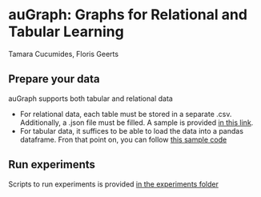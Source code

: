 # auGraph: Graphs for Relational and Tabular Learning
Tamara Cucumides, Floris Geerts

## Prepare your data
auGraph supports both tabular and relational data
* For relational data, each table must be stored in a separate .csv. Additionally, a .json file must be filled. A sample is provided [in this link](https://github.com/TamaraCucumides/auGraph/tree/main/data/toy).
* For tabular data, it suffices to be able to load the data into a pandas dataframe. Fron that point on, you can follow [this sample code](https://github.com/TamaraCucumides/auGraph/blob/main/experiments/e2-tabular-data.py)
  
## Run experiments
Scripts to run experiments is provided [in the experiments folder](https://github.com/TamaraCucumides/auGraph/tree/main/experiments)

